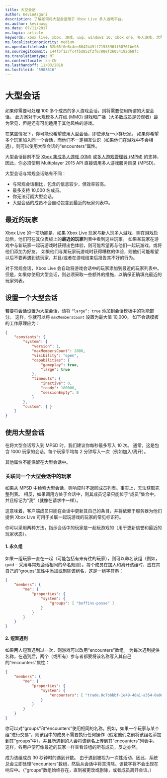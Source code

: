 ```yaml
---
title: 大型会话
author: KevinAsgari
description: 了解如何将大型会话用于 Xbox Live 多人游戏平台。
ms.author: kevinasg
ms.date: 07/11/2017
ms.topic: article
keywords: xbox live, xbox, 游戏, uwp, windows 10, xbox one, 多人游戏, 大型会话, 最近的玩家
ms.localizationpriority: medium
ms.openlocfilehash: 52b65f0e6c4ee8642b49ff71533961f50761be98
ms.sourcegitcommit: 144f5f127fc4fbd852f2f6780ef26054192d68fc
ms.translationtype: MT
ms.contentlocale: zh-CN
ms.lasthandoff: 11/03/2018
ms.locfileid: "5983816"
---
```

# <a name="large-sessions"></a>大型会话

如果你需要可处理 100 多个成员的多人游戏会话，则将需要使用所谓的大型会话。 此方案对于大规模多人在线 (MMO) 游戏和广播（大多数成员是旁观者）最为常见，但是还有可能适用于其他风格的游戏。

在某些情况下，你可能也希望使用大型会话，即使涉及一小群玩家。 如果你希望多个玩家加入同一个会话，而他们不一定相互认识（如果他们在游戏中不会相遇），则可以使用大型会话的“encounters”属性。

大型会话目前不受 [Xbox 集成多人游戏 (XIM)](../xbox-integrated-multiplayer.md) 或[多人游戏管理器 (MPM)](../multiplayer-manager.md) 的支持，因此，你必须使用 Multiplayer 2015 API 直接调用多人游戏服务目录 (MPSD)。

大型会话与常规会话略有不同：

* 与常规会话相比，包含的信息较少，但效率较高。
* 最多支持 10,000 名成员。
* 你无法订阅大型会话。
* 大型会话的成员不会自动包含到最近的玩家列表中。

## <a name="recent-players"></a>最近的玩家

Xbox Live 的一项功能是，如果 Xbox Live 玩家与新人玩多人游戏，则在游戏启动后，他们可在其仪表板上的**最近的玩家**列表中看到这些玩家。 如果某玩家在游戏中与新玩家一起玩游戏时获得出色体验，则可能希望再与他们一起玩游戏，或将他们添加为好友。 如果他们与某玩家玩游戏时获得糟糕的体验，则他们可能希望以后不要再遇到该玩家，并且/或者在游戏结束后报告其不好的行为。

对于常规会话，Xbox Live 会自动将游戏会话中的玩家添加到最近的玩家列表中。 但是，如果你使用大型会话，则必须采取一些额外的措施，以确保正确填充最近的玩家列表。

## <a name="set-up-a-large-session"></a>设置一个大型会话

若要将会话设置为大型会话，请将 `“large”: true` 添加到会话模板中的功能部分。 这样，你就可以将 `maxMembersCount` 设置为最大值 10,000。 如下会话模板的工作原理应为：

```json
{
    "constants": {
        "system": {
            "version": 1,
            "maxMembersCount": 2000,
            "visibility": "open",
            "capabilities": {
                "gameplay": true,
                "large": true
            },
            "timeouts": {
                "inactive": 0,
                "ready": 180000,
                "sessionEmpty": 0
            }
        },
        "custom": { }
    }
}
```

## <a name="working-with-large-sessions"></a>使用大型会话

在将大型会话写入到 MPSD 时，我们建议你每秒最多写入 10 次。 通常，这是包含 1000 玩家的会话，每个玩家平均每 2 分钟写入一次（例如加入/离开）。

其他属性不能保留在大型会话中。

### <a name="associating-players-from-the-same-large-session"></a>关联同一个大型会话中的玩家

如果从 MPSD 中检索大型会话，则响应时不返回成员列表。事实上，无法获取完整列表。 相反，如果调用方处于会话中，则其成员记录只能位于“成员”集合中，并且标记为“我”（就像在请求中一样）。

这意味着，客户端成员只能在会话中更新其自己的条目，并将依赖于服务器为他们提供 Xbox Live 可用于关联一起玩游戏的玩家的常见标识符。

你可以采用两种方法，指示会话中的玩家是一起玩游戏的（用于更新信誉和最近的玩家状态）。

#### <a name="1-persistent-groups"></a>1. 永久组

如果一组玩家一直在一起（可能包括有来有往的玩家），则可以命名该组（例如，guid – 采用与常规会话相同的命名规则）。每个成员在加入和离开该组时，应在其自己的“groups”属性中添加或删除该组名，这是一组字符串：

```json
{
    "members": {
        "me": {
            "properties": {
                "system": {
                    "groups": [ "boffins-posse" ]
                }
            }
        }
    }
}
```

#### <a name="2-brief-encounters"></a>2. 短暂遇到

如果两人短暂遇到过一次，则游戏可以改用“encounters”数组。 为每次遇到提供名称，在遇到后，两个（或所有）参与者都要将该名称写入其自己的“encounters”属性：

```json
{
    "members": {
        "me": {
            "properties": {
                "system": {
                    "encounters": [ "trade.0c7bbbbf-1e49-40a1-a354-0a9a9e23d26a" ]
                }
            }
        }
    }
}
```

你可以对“groups”和“encounters”使用相同的名称。例如，如果一个玩家与某个组“进行交易”，则该组中的成员不需要执行任何操作（假定他们之前将该组名添加到其“groups”中），并且所遇到的人会将该组名上传到其“encounters”列表中。 这样，各用户便可像最近的玩家一样查看该组的所有成员，反之亦然。

成为该组成员 30 秒钟时的遇到计数。 由于遇到被视为一次性活动，因此，系统总会立即处理“encounters”数组，然后从会话中将其清除。该数字将不会出现在响应中。（“groups”数组始终存在，直到被更改或删除，或者成员离开会话。）
